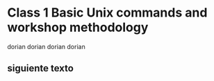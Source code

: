 Class 1 Basic Unix commands and workshop methodology<a name="TOP"></a>
=========

dorian dorian
dorian 
dorian 
## siguiente texto 
